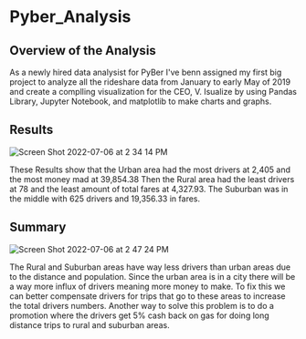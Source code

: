# Pyber_Analysis
## Overview of the Analysis

As a newly hired data analysist for PyBer I've benn assigned my first big project to analyze all the rideshare data from January to early May of 2019 and create a complling visualization for the CEO, V. Isualize by using Pandas Library, Jupyter Notebook, and matplotlib to make charts and graphs. 
## Results

![Screen Shot 2022-07-06 at 2 34 14 PM](https://user-images.githubusercontent.com/106411743/177619268-f0fde909-82f6-4a15-b426-5b9ab09b2566.png)

These Results show that the Urban area had the most drivers at 2,405 and the most money mad at 39,854.38 Then the Rural area had the least drivers at 78 and the least amount of total fares at 4,327.93. The Suburban was in the middle with 625 drivers and 19,356.33 in fares.



## Summary

![Screen Shot 2022-07-06 at 2 47 24 PM](https://user-images.githubusercontent.com/106411743/177621378-7e146ae1-4744-407d-bb78-118c18d808e5.png)

The Rural and Suburban areas have way less drivers than urban areas due to the distance and population. Since the urban area is in a city there will be a way more influx of drivers meaning more money to make. To fix this we can better compensate drivers for trips that go to these areas to increase the total drivers numbers. Another way to solve this problem is to do a promotion where the drivers get 5% cash back on gas for doing long distance trips to rural and suburban areas.

